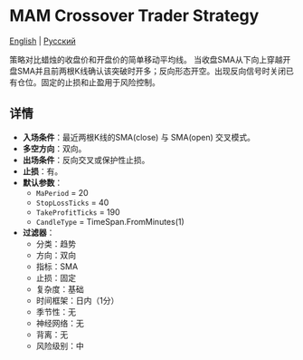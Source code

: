 # MAM Crossover Trader Strategy
[English](README.md) | [Русский](README_ru.md)

策略对比蜡烛的收盘价和开盘价的简单移动平均线。
当收盘SMA从下向上穿越开盘SMA并且前两根K线确认该突破时开多；反向形态开空。出现反向信号时关闭已有仓位。固定的止损和止盈用于风险控制。

## 详情

- **入场条件**：最近两根K线的SMA(close) 与 SMA(open) 交叉模式。
- **多空方向**：双向。
- **出场条件**：反向交叉或保护性止损。
- **止损**：有。
- **默认参数**：
  - `MaPeriod` = 20
  - `StopLossTicks` = 40
  - `TakeProfitTicks` = 190
  - `CandleType` = TimeSpan.FromMinutes(1)
- **过滤器**：
  - 分类：趋势
  - 方向：双向
  - 指标：SMA
  - 止损：固定
  - 复杂度：基础
  - 时间框架：日内（1分）
  - 季节性：无
  - 神经网络：无
  - 背离：无
  - 风险级别：中
